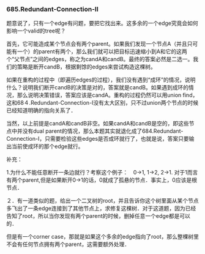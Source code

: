 ### 685.Redundant-Connection-II

题意说了，只有一个edge有问题，要把它找出来。这多余的一个edge究竟会如何影响一个valid的tree呢？

首先，它可能造成某个节点会有两个parent。如果我们发现一个节点A（并且只可能有一个）的parent有两个，那么我们就可以把目标迅速缩小到A和它的这两个“父节点”之间的edges，称之为candA和candB。最终的答案必然是二选一。我们的策略是断开candB，根据剩馀的edges来尝试构造这棵树。

如果在重构的过程中（即遍历edges的过程），我们没有遇到“成环”的情况，说明什么？说明我们断开candB的决策是对的，答案就是candB。如果遇到成环的情况，那么说明决策错误，答案应该是candA。重构的过程仍然可以用union find，这和68４.Redundant-Connection-I没有太大区别，只不过union两个节点的时候已经知道明确的指向关系了．

当然，以上前提是candA和candB非空。如果candA和candB是空的，即这些节点中并没有dual parent的情况，那么本题其实就退化成了684.Redundant-Connection-I，只需要检验这些edges是否成环就行了，也就是说，答案只要输出当前使成环的那个edge就行。

补充：

1.为什么不能任意断开一条边就行？考察这个例子：　0->1, 1->2, 2->1. 对于1而言有两个parent,但是如果断开0->1的话，0就成了孤悬的节点．事实上，0应该是根节点．

２．有一道类似的题，给出一个二叉树的root，并且告诉你这个树里面从某个节点多飞出了一条edge连接到了其他节点上，求修复这棵树．对于这道题，因为已经告知了root，所以当你发现有两个parent的时候，删掉任意一个edge都是可以的．

但是有一个corner case，那就是如果这个多余的edge指向了root，那么整棵树里不会有任何节点拥有两个parent，这需要额外处理．
